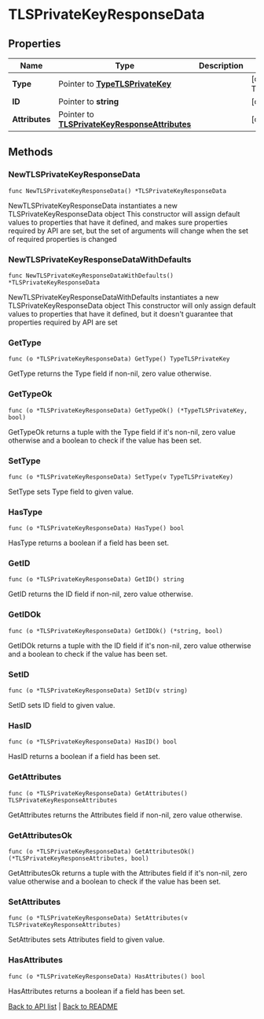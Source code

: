 # TLSPrivateKeyResponseData

## Properties

Name | Type | Description | Notes
------------ | ------------- | ------------- | -------------
**Type** | Pointer to [**TypeTLSPrivateKey**](TypeTLSPrivateKey.md) |  | [optional] [default to TYPETLSPRIVATEKEY_TLS_PRIVATE_KEY]
**ID** | Pointer to **string** |  | [optional] [readonly] 
**Attributes** | Pointer to [**TLSPrivateKeyResponseAttributes**](TlsPrivateKeyResponseAttributes.md) |  | [optional] 

## Methods

### NewTLSPrivateKeyResponseData

`func NewTLSPrivateKeyResponseData() *TLSPrivateKeyResponseData`

NewTLSPrivateKeyResponseData instantiates a new TLSPrivateKeyResponseData object
This constructor will assign default values to properties that have it defined,
and makes sure properties required by API are set, but the set of arguments
will change when the set of required properties is changed

### NewTLSPrivateKeyResponseDataWithDefaults

`func NewTLSPrivateKeyResponseDataWithDefaults() *TLSPrivateKeyResponseData`

NewTLSPrivateKeyResponseDataWithDefaults instantiates a new TLSPrivateKeyResponseData object
This constructor will only assign default values to properties that have it defined,
but it doesn't guarantee that properties required by API are set

### GetType

`func (o *TLSPrivateKeyResponseData) GetType() TypeTLSPrivateKey`

GetType returns the Type field if non-nil, zero value otherwise.

### GetTypeOk

`func (o *TLSPrivateKeyResponseData) GetTypeOk() (*TypeTLSPrivateKey, bool)`

GetTypeOk returns a tuple with the Type field if it's non-nil, zero value otherwise
and a boolean to check if the value has been set.

### SetType

`func (o *TLSPrivateKeyResponseData) SetType(v TypeTLSPrivateKey)`

SetType sets Type field to given value.

### HasType

`func (o *TLSPrivateKeyResponseData) HasType() bool`

HasType returns a boolean if a field has been set.

### GetID

`func (o *TLSPrivateKeyResponseData) GetID() string`

GetID returns the ID field if non-nil, zero value otherwise.

### GetIDOk

`func (o *TLSPrivateKeyResponseData) GetIDOk() (*string, bool)`

GetIDOk returns a tuple with the ID field if it's non-nil, zero value otherwise
and a boolean to check if the value has been set.

### SetID

`func (o *TLSPrivateKeyResponseData) SetID(v string)`

SetID sets ID field to given value.

### HasID

`func (o *TLSPrivateKeyResponseData) HasID() bool`

HasID returns a boolean if a field has been set.

### GetAttributes

`func (o *TLSPrivateKeyResponseData) GetAttributes() TLSPrivateKeyResponseAttributes`

GetAttributes returns the Attributes field if non-nil, zero value otherwise.

### GetAttributesOk

`func (o *TLSPrivateKeyResponseData) GetAttributesOk() (*TLSPrivateKeyResponseAttributes, bool)`

GetAttributesOk returns a tuple with the Attributes field if it's non-nil, zero value otherwise
and a boolean to check if the value has been set.

### SetAttributes

`func (o *TLSPrivateKeyResponseData) SetAttributes(v TLSPrivateKeyResponseAttributes)`

SetAttributes sets Attributes field to given value.

### HasAttributes

`func (o *TLSPrivateKeyResponseData) HasAttributes() bool`

HasAttributes returns a boolean if a field has been set.


[Back to API list](../README.md#documentation-for-api-endpoints) | [Back to README](../README.md)
